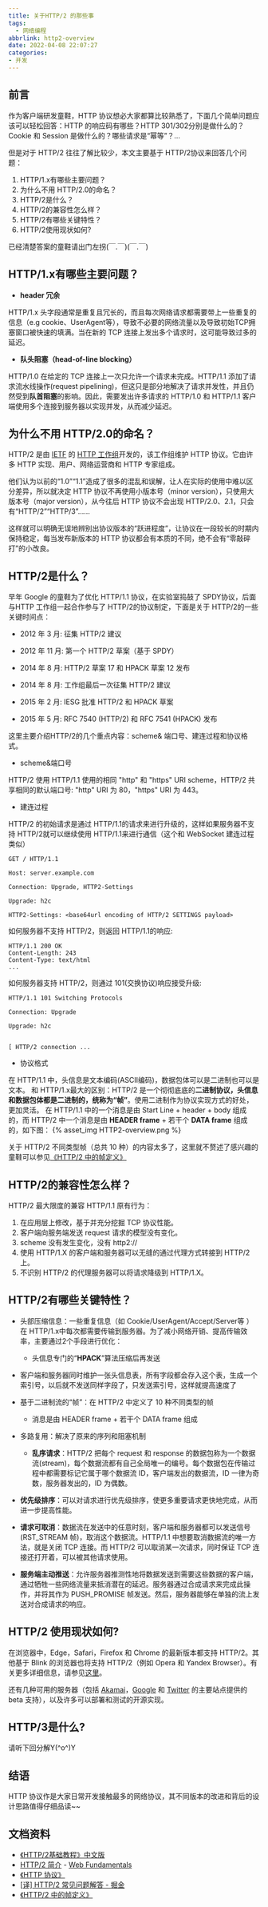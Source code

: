 ```yaml
---
title: 关于HTTP/2 的那些事
tags:
  - 网络编程
abbrlink: http2-overview
date: 2022-04-08 22:07:27
categories:
- 开发
---
```


## 前言

作为客户端研发童鞋，HTTP 协议想必大家都算比较熟悉了，下面几个简单问题应该可以轻松回答：HTTP 的响应码有哪些？HTTP 301/302分别是做什么的？Cookie 和 Session 是做什么的？哪些请求是“幂等”？...

但是对于 HTTP/2 往往了解比较少，本文主要基于 HTTP/2协议来回答几个问题：

1. HTTP/1.x有哪些主要问题？
2. 为什么不用 HTTP/2.0的命名？
3. HTTP/2是什么？
4. HTTP/2的兼容性怎么样？
5. HTTP/2有哪些关键特性？
6. HTTP/2使用现状如何?

<!-- more -->

已经清楚答案的童鞋请出门左拐(￣.￣)(￣.￣)

## HTTP/1.x有哪些主要问题？

- **header 冗余**

HTTP/1.x 头字段通常是重复且冗长的，而且每次网络请求都需要带上一些重复的信息（e.g cookie、UserAgent等），导致不必要的网络流量以及导致初始TCP拥塞窗口被快速的填满。当在新的 TCP 连接上发出多个请求时，这可能导致过多的延迟。



- **队头阻塞（head-of-line blocking）**

HTTP/1.0 在给定的 TCP 连接上一次只允许一个请求未完成。HTTP/1.1 添加了请求流水线操作(request pipelining)，但这只是部分地解决了请求并发性，并且仍然受到**队首阻塞**的影响。因此，需要发出许多请求的 HTTP/1.0 和 HTTP/1.1 客户端使用多个连接到服务器以实现并发，从而减少延迟。

## 为什么不用 HTTP/2.0的命名？

HTTP/2 是由 [IETF](http://www.ietf.org/) 的 [HTTP 工作组](https://httpwg.github.io/)开发的，该工作组维护 HTTP 协议。它由许多 HTTP 实现、用户、网络运营商和 HTTP 专家组成。

他们认为以前的“1.0”“1.1”造成了很多的混乱和误解，让人在实际的使用中难以区分差异，所以就决定 HTTP 协议不再使用小版本号（minor version），只使用大版本号（major version），从今往后 HTTP 协议不会出现 HTTP/2.0、2.1，只会有“HTTP/2”“HTTP/3”……

这样就可以明确无误地辨别出协议版本的“跃进程度”，让协议在一段较长的时期内保持稳定，每当发布新版本的 HTTP 协议都会有本质的不同，绝不会有“零敲碎打”的小改良。

## HTTP/2是什么？

早年 Google 的童鞋为了优化 HTTP/1.1 协议，在实验室捣鼓了 SPDY协议，后面与HTTP 工作组一起合作参与了 HTTP/2的协议制定，下面是关于 HTTP/2的一些关键时间点：

- 2012 年 3 月: 征集 HTTP/2 建议

- 2012 年 11 月: 第一个 HTTP/2 草案（基于 SPDY）

- 2014 年 8 月: HTTP/2 草案 17 和 HPACK 草案 12 发布

- 2014 年 8 月: 工作组最后一次征集 HTTP/2 建议

- 2015 年 2 月: IESG 批准 HTTP/2 和 HPACK 草案

- 2015 年 5 月: RFC 7540 (HTTP/2) 和 RFC 7541 (HPACK) 发布

这里主要介绍HTTP/2的几个重点内容：scheme& 端口号、建连过程和协议格式。

- scheme&端口号

HTTP/2 使用 HTTP/1.1 使用的相同 "http" 和 "https" URI scheme，HTTP/2 共享相同的默认端口号: "http" URI 为 80，"https" URI 为 443。

- 建连过程

HTTP/2 的初始请求是通过 HTTP/1.1的请求来进行升级的，这样如果服务器不支持 HTTP/2就可以继续使用 HTTP/1.1来进行通信（这个和 WebSocket 建连过程类似）

```HTTP
GET / HTTP/1.1

Host: server.example.com

Connection: Upgrade, HTTP2-Settings

Upgrade: h2c

HTTP2-Settings: <base64url encoding of HTTP/2 SETTINGS payload>
```

如何服务器不支持 HTTP/2，则返回 HTTP/1.1的响应:

```HTTP
HTTP/1.1 200 OK
Content-Length: 243
Content-Type: text/html
...
```
如何服务器支持 HTTP/2，则通过 101(交换协议)响应接受升级:

```HTTP
HTTP/1.1 101 Switching Protocols

Connection: Upgrade

Upgrade: h2c


[ HTTP/2 connection ...
```

- 协议格式

在 HTTP/1.1 中，头信息是文本编码(ASCII编码)，数据包体可以是二进制也可以是文本。
和 HTTP/1.x最大的区别：HTTP/2 是一个彻彻底底的**二进制协议，头信息和数据包体都是二进制的，统称为“帧”**。使用二进制作为协议实现方式的好处，更加灵活。
在 HTTP/1.1 中的一个消息是由 Start Line + header + body 组成的，而 HTTP/2 中一个消息是由 **HEADER frame** + 若干个 **DATA frame** 组成的，如下图：
{% asset_img HTTP2-overview.png %}

关于 HTTP/2 不同类型帧（总共 10 种）的内容太多了，这里就不赘述了感兴趣的童鞋可以参见[《HTTP/2 中的帧定义》](https://github.com/halfrost/Halfrost-Field/blob/master/contents/Protocol/HTTP%3A2-HTTP-Frames-Definitions.md#http2-中的帧定义)

## HTTP/2的兼容性怎么样？

HTTP/2 最大限度的兼容 HTTP/1.1 原有行为：

1. 在应用层上修改，基于并充分挖掘 TCP 协议性能。
2. 客户端向服务端发送 request 请求的模型没有变化。
3. scheme 没有发生变化，没有 http2://
4. 使用 HTTP/1.X 的客户端和服务器可以无缝的通过代理方式转接到 HTTP/2 上。
5. 不识别 HTTP/2 的代理服务器可以将请求降级到 HTTP/1.X。

## HTTP/2有哪些关键特性？

- 头部压缩信息：一些重复信息（如 Cookie/UserAgent/Accept/Server等 ）在 HTTP/1.x中每次都需要传输到服务器。为了减小网络开销、提高传输效率，主要通过2个手段进行优化：

  - 头信息专门的“**HPACK**”算法压缩后再发送

- 客户端和服务器同时维护一张头信息表，所有字段都会存入这个表，生成一个索引号，以后就不发送同样字段了，只发送索引号，这样就提高速度了

- 基于二进制流的“帧”：在 HTTP/2 中定义了 10 种不同类型的帧

  - 消息是由 HEADER frame + 若干个 DATA frame 组成

- 多路复用：解决了原来的序列和阻塞机制

  - **乱序请求**：HTTP/2 把每个 request 和 response 的数据包称为一个数据流(stream)，每个数据流都有自己全局唯一的编号。每个数据包在传输过程中都需要标记它属于哪个数据流 ID，客户端发出的数据流，ID 一律为奇数，服务器发出的，ID 为偶数。

- **优先级排序**：可以对请求进行优先级排序，使更多重要请求更快地完成，从而进一步提高性能。

- **请求可取消**：数据流在发送中的任意时刻，客户端和服务器都可以发送信号(RST_STREAM 帧)，取消这个数据流。HTTP/1.1 中想要取消数据流的唯一方法，就是关闭 TCP 连接。而 HTTP/2 可以取消某一次请求，同时保证 TCP 连接还打开着，可以被其他请求使用。

- **服务端主动推送**：允许服务器推测性地将数据发送到需要这些数据的客户端，通过牺牲一些网络流量来抵消潜在的延迟。服务器通过合成请求来完成此操作，并将其作为 PUSH_PROMISE 帧发送。然后，服务器能够在单独的流上发送对合成请求的响应。



## HTTP/2 使用现状如何?

在浏览器中，Edge，Safari，Firefox 和 Chrome 的最新版本都支持 HTTP/2。其他基于 Blink 的浏览器也将支持 HTTP/2（例如 Opera 和 Yandex Browser）。有关更多详细信息，请参见[这里](http://caniuse.com/#feat=http2)。

还有几种可用的服务器（包括 [Akamai](https://http2.akamai.com/)，[Google](https://google.com/) 和 [Twitter](https://twitter.com/) 的主要站点提供的 beta 支持），以及许多可以部署和测试的开源实现。


## HTTP/3是什么?

请听下回分解Y(^o^)Y

## 结语

HTTP 协议作是大家日常开发接触最多的网络协议，其不同版本的改进和背后的设计思路值得仔细品读~~

## 文档资料
- [《HTTP/2基础教程》中文版](https://item.jd.com/25496261693.html)
- [HTTP/2 简介](https://developers.google.com/web/fundamentals/performance/http2?hl=zh-cn) - [Web Fundamentals](https://developers.google.com/web/fundamentals?hl=zh-cn) 
- [《HTTP 协议》](https://blog.poetries.top/http-protocol/notes/advance/26-HTTP2特性概览.html) 
- [[译\] HTTP/2 常见问题解答 - 掘金](https://juejin.cn/post/6844903774339727374)
- [《HTTP/2 中的帧定义》](https://github.com/halfrost/Halfrost-Field/blob/master/contents/Protocol/HTTP%3A2-HTTP-Frames-Definitions.md#http2-中的帧定义)

